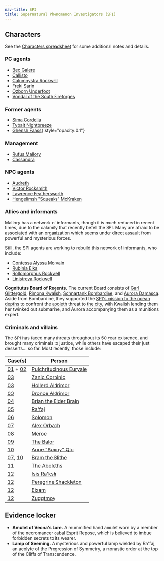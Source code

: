 ```yaml
---
nav-title: SPI
title: Supernatural Phenomenon Investigators (SPI)
---
```


## Characters

See the [Characters
spreadsheet](https://docs.google.com/spreadsheets/d/1lzAUsHm18l4yJp-zlpqUPrymxF2BL9-cxPHaOeEy92g/edit)
for some additional notes and details.

### PC agents

* [Bec Galere](../dossiers/bec)
* [Callisto](../dossiers/cal)
* [Calumnystra Rockwell](../dossiers/callie)
* [Freki Sarin](../dossiers/freki)
* [Ozborn Underfoot](../dossiers/oz)
* [Vondal of the South Fireforges](../dossiers/vondal)

### Former agents

* [Sima Cordelia](../dossiers/sima)
* [Tybalt Nightbreeze](../dossiers/tybalt)
* [Ghensh Faass](../dossiers/ghensh){:style="opacity:0.1"}

### Management

* [Rufus Mallory](../dossiers/mallory)
* [Cassandra](../dossiers/cassandra)

### NPC agents

* [Audreth](../dossiers/audreth)
* [Victor Rocksmith](../dossiers/victor-rocksmith)
* [Lawrence Feathersworth](../dossiers/lawrence-feathersworth)
* [Hengelimsh "Squeaks" McKraken](../dossiers/squeaks-mckraken)

### Allies and informants

Mallory has a network of informants, though it is much reduced in recent times,
due to the calamity that recently befell the SPI. Many are afraid to be
associated with an organization which seems under direct assault from powerful
and mysterious forces.

Still, the SPI agents are working to rebuild this network of informants, who
include:

* [Contessa Alyssa Morvain](../dossiers/contessa-morvain)
* [Rubinia Elka](../dossiers/rubinia-elka)
* [Rollomorphus Rockwell](../dossiers/rollomorphus-rockwell)
* [Linistreya Rockwell](../dossiers/linistreya-rockwell)

**Cognitutus Board of Regents.** The current Board consists of
[Garl Glittergold](../dossiers/garl-glittergold),
[Rimona Kwalish](../dossiers/rimona-kwalish),
[Schnartank Bombardine](../dossiers/schnartank-bombardine), and
[Aurora Damasca](../dossiers/aurora-damasca). Aside from Bombardine,
they supported the [SPI's mission to the ocean depths](../events/case-11) to
confront the [aboleth](../creatures/aboleths) threat to
[the city](../locales/cognitutus), with Kwalish lending them her twinked out
submarine, and Aurora accompanying them as a munitions expert.

### Criminals and villains

The SPI has faced many threats throughout its 50 year existence,
and brought many criminals to justice, while others have escaped
their just desserts... so far. Most recently, those include:

| Case(s)                                           | Person                                                         |
|---------------------------------------------------|----------------------------------------------------------------|
| [01](../events/case-01) + [02](../events/case-02) | [Pulchritudinous Euryale](../dossiers/pulchritudinous-euryale) |
| [03](../events/case-03)                           | [Zanic Corbinic](../dossiers/zanic-corbinic)                   |
| [03](../events/case-03)                           | [Hollerd Aldrimor](../dossiers/hollerd-aldrimor)               |
| [03](../events/case-03)                           | [Bronce Aldrimor](../dossiers/bronce-aldrimor)                 |
| [04](../events/case-04)                           | [Brian the Elder Brain](../dossiers/brian-the-elder-brain)     |
| [05](../events/case-05)                           | [Ra'faj](../dossiers/rafaj)                                    |
| [06](../events/case-06)                           | [Solomon](../dossiers/solomon)                                 |
| [07](../events/case-07)                           | [Alex Orbach](../dossiers/alex-orbach)                         |
| [08](../events/case-08)                           | [Meroe](../dossiers/meroe)                                     |
| [09](../events/case-09)                           | [The Balor](../dossiers/balor)                                 |
| [10](../events/case-10)                           | [Anne "Bonny" Qin](../dossiers/bonny-qin)                      |
| [07](../events/case-07), [10](../events/case-10)  | [Bram the Blithe](../dossiers/bram-the-blithe)                 |
| [11](../events/case-11)                           | [The Aboleths](../creatures/aboleths)                          |
| [12](../events/case-12)                           | [Isis Ra'ksh](../dossiers/isis-raksh)                          |
| [12](../events/case-12)                           | [Peregrine Shackleton](../dossiers/peregrine-shackleton)       |
| [12](../events/case-12)                           | [Eixam](../dossiers/eixam)                                     |
| [12](../events/case-12)                           | [Zuggtmoy](../dossiers/zuggtmoy)                               |

## Evidence locker

* **Amulet of Vecna's Lore.** A mummified hand amulet worn by a member of the necromancer cabal Esprit Repose, which is believed to imbue forbidden secrets to its wearer.
* **Lamp of Seeming.** A mysterious and powerful lamp wielded by Ra'faj, an acolyte of the Progression of Symmetry, a monastic order at the top of the Cliffs of Transcendence.
